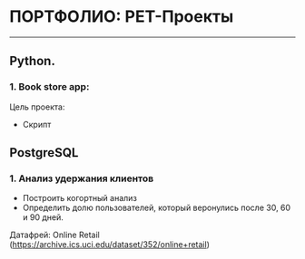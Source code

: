 # ПОРТФОЛИО: PET-Проекты
______________________________________________________
## Python.

### 1. Book store app:
Цель проекта:
- Скрипт 



## PostgreSQL

### 1. Анализ удержания клиентов
- Построить когортный анализ
- Определить долю пользователей, который веронулись после 30, 60 и 90 дней.

Датафрей: Online Retail (https://archive.ics.uci.edu/dataset/352/online+retail)
